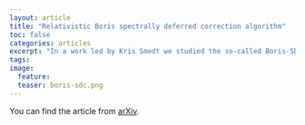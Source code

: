```yaml
---
layout: article
title: "Relativistic Boris spectrally deferred correction algorithm"
toc: false
categories: articles
excerpt: "In a work led by Kris Smedt we studied the so-called Boris-SDC algorithm for updating particle velocities in kinetic simulations."
tags: 
image:
  feature: 
  teaser: boris-sdc.png
---
```



You can find the article from [arXiv](https://arxiv.org/abs/2110.08024).


